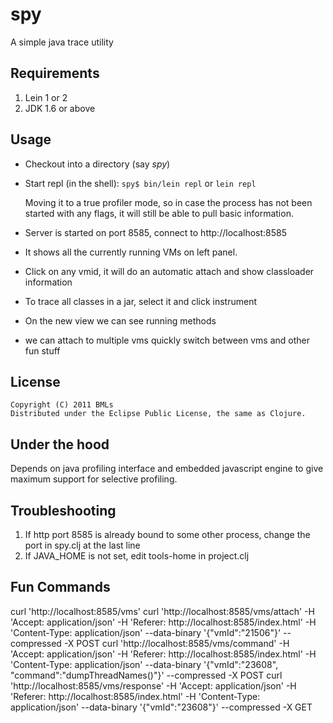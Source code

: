 # spy

A simple java trace utility

## Requirements

1. Lein 1 or 2 
2. JDK 1.6 or above

## Usage

- Checkout into a directory (say *spy*)
- Start repl (in the shell): `spy$ bin/lein repl` or `lein repl`

    Moving it to a true profiler mode, so in case the process has not been started with any flags, it will still be able to pull basic information.
    
- Server is started on port 8585, connect to http://localhost:8585
- It shows all the currently running VMs on left panel.
- Click on any vmid, it will do an automatic attach and show classloader information
- To trace all classes in a jar, select it and click instrument
- On the new view we can see running methods
- we can attach to multiple vms quickly switch between vms and other fun stuff

## License
    
    Copyright (C) 2011 BMLs
    Distributed under the Eclipse Public License, the same as Clojure.

## Under the hood
Depends on java profiling interface and embedded javascript engine to give maximum support for selective profiling.

## Troubleshooting  
1. If http port 8585 is already bound to some other process, change the port in spy.clj at the last line  
1. If JAVA_HOME is not set, edit tools-home in project.clj 

## Fun Commands
curl 'http://localhost:8585/vms'
curl 'http://localhost:8585/vms/attach' -H 'Accept: application/json' -H 'Referer: http://localhost:8585/index.html' -H 'Content-Type: application/json' --data-binary '{"vmId":"21506"}' --compressed -X POST
curl 'http://localhost:8585/vms/command' -H 'Accept: application/json' -H 'Referer: http://localhost:8585/index.html' -H 'Content-Type: application/json' --data-binary '{"vmId":"23608", "command":"dumpThreadNames()"}' --compressed -X POST
curl 'http://localhost:8585/vms/response' -H 'Accept: application/json' -H 'Referer: http://localhost:8585/index.html' -H 'Content-Type: application/json' --data-binary '{"vmId":"23608"}' --compressed -X GET
